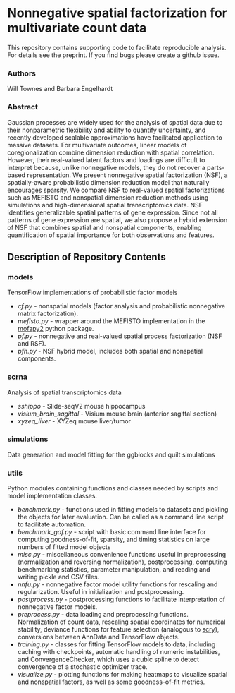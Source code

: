 # Nonnegative spatial factorization for multivariate count data

This repository contains supporting code to facilitate reproducible analysis. For details see the preprint. If you find bugs please create a github issue. 

### Authors

Will Townes and Barbara Engelhardt

### Abstract

Gaussian processes are widely used for the analysis of spatial data due to their nonparametric flexibility and ability to quantify uncertainty, and recently developed scalable approximations have facilitated application to massive datasets. For multivariate outcomes, linear models of coregionalization combine dimension reduction with spatial correlation. However, their real-valued latent factors and loadings are difficult to interpret because, unlike nonnegative models, they do not recover a parts-based representation. We present nonnegative spatial factorization (NSF), a spatially-aware probabilistic dimension reduction model that naturally encourages sparsity. We compare NSF to real-valued spatial factorizations such as MEFISTO and nonspatial dimension reduction methods using simulations and high-dimensional spatial transcriptomics data. NSF identifies generalizable spatial patterns of gene expression. Since not all patterns of gene expression are spatial, we also propose a hybrid extension of NSF that combines spatial and nonspatial components, enabling quantification of spatial importance for both observations and features.

## Description of Repository Contents

### models

TensorFlow implementations of probabilistic factor models
* *cf.py* - nonspatial models (factor analysis and probabilistic nonnegative matrix factorization).
* *mefisto.py* - wrapper around the MEFISTO implementation in the [mofapy2](https://github.com/bioFAM/mofapy2/commit/8f6ffcb5b18d22b3f44ff2a06bcb92f2806afed0) python package.
* *pf.py* - nonnegative and real-valued spatial process factorization (NSF and RSF).
* *pfh.py* - NSF hybrid model, includes both spatial and nonspatial components.

### scrna

Analysis of spatial transcriptomics data
* *sshippo* - Slide-seqV2 mouse hippocampus
* *visium_brain_sagittal* - Visium mouse brain (anterior sagittal section)
* *xyzeq_liver* - XYZeq mouse liver/tumor

### simulations

Data generation and model fitting for the ggblocks and quilt simulations

### utils

Python modules containing functions and classes needed by scripts and model implementation classes.
* *benchmark.py* - functions used in fitting models to datasets and pickling the objects for later evaluation. Can be called as a command line script to facilitate automation.
* *benchmark_gof.py* - script with basic command line interface for computing goodness-of-fit, sparsity, and timing statistics on large numbers of fitted model objects
* *misc.py* - miscellaneous convenience functions useful in preprocessing (normalization and reversing normalization), postprocessing, computing benchmarking statistics, parameter manipulation, and reading and writing pickle and CSV files.
* *nnfu.py* - nonnegative factor model utility functions for rescaling and regularization. Useful in initialization and postprocessing.
* *postprocess.py* - postprocessing functions to facilitate interpretation of nonnegative factor models.
* *preprocess.py* - data loading and preprocessing functions. Normalization of count data, rescaling spatial coordinates for numerical stability, deviance functions for feature selection (analogous to [scry](https://doi.org/doi:10.18129/B9.bioc.scry)), conversions between AnnData and TensorFlow objects. 
* *training.py* - classes for fitting TensorFlow models to data, including caching with checkpoints, automatic handling of numeric instabilities, and ConvergenceChecker, which uses a cubic spline to detect convergence of a stochastic optimizer trace.
* *visualize.py* - plotting functions for making heatmaps to visualize spatial and nonspatial factors, as well as some goodness-of-fit metrics.